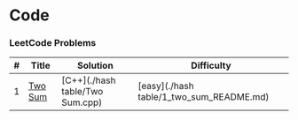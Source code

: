 Code
========

### LeetCode Problems

| # | Title | Solution | Difficulty |
|---| ----- | -------- | ---------- |
|1|[Two Sum](https://leetcode.com/problems/two-sum/)|[C++](./hash table/Two Sum.cpp) |[easy](./hash table/1_two_sum_README.md)|
